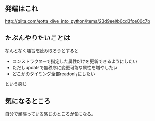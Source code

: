 ## 発端はこれ

http://qiita.com/gotta_dive_into_python/items/23d9ee0b0cd3fce00c7b

## たぶんやりたいことは

なんとなく趣旨を読み取ろうとすると

- コンストラクターで指定した属性だけを更新できるようにしたい
- ただしupdateで無秩序に変更可能な属性を増やしたい
- どこかのタイミング全部readonlyにしたい

という感じ

## 気になるところ

自分で頑張っている感じのところが気になる。


